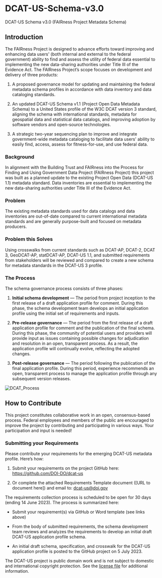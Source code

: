 # DCAT-US-Schema-v3.0
DCAT-US Schema v3.0 (FAIRness Project Metadata Schema)

## Introduction

The FAIRness Project is designed to advance efforts toward improving and enhancing data users' (both internal and external to the federal government) ability to find and assess the utility of federal data essential to implementing the new data-sharing authorities under Title III of the Evidence Act.
The FAIRness Project’s scope focuses on development and delivery of three products:

1. A proposed governance model for updating and maintaining the federal metadata schema profiles in accordance with data inventory and data cataloging standards. 

2. An updated DCAT-US Schema v1.1 (Project Open Data Metadata Schema) to a United States profile of the W3C DCAT version 3 standard, aligning the schema with international standards, metadata for geospatial data and statistical data catalogs, and improving adoption by software vendors and open-source technologies. 

3. A strategic two-year sequencing plan to improve and integrate government-wide metadata cataloging to facilitate data users' ability to easily find, access, assess for fitness-for-use, and use federal data. 

### Background

In alignment with the Building Trust and FAIRness into the Process for Finding and Using Government Data Project (FAIRness Project) this project was built as a planned update to the existing Project Open Data (DCAT-US 1.1) metadata standard. Data inventories are essential to implementing the new data-sharing authorities under Title III of the Evidence Act.  

### Problem

The existing metadata standards used for data catalogs and data inventories are out-of-date compared to current international metadata standards and are generally purpose-built and focused on metadata producers.  

### Problem this Solves 

Using crosswalks from current standards such as DCAT-AP, DCAT-2, DCAT 3, GeoDCAT-AP, statDCAT-AP, DCAT-US 1.1, and submitted requirements from stakeholders will be reviewed and compared to create a new schema for metadata standards in the DCAT-US 3 profile.  

### The Process
The schema governance process consists of three phases:

1. **Initial schema development** — The period from project inception to the first release of a draft application profile for comment. During this phase, the schema development team develops an initial application profile using the initial set of requirements and inputs. 

2. **Pre-release governance** — The period from the first release of a draft application profile for comment and the publication of the final schema. During this phase, the community of potential users and providers will provide input as issues containing possible changes for adjudication and resolution in an open, transparent process. As a result, the application profile will continually evolve, reflecting the adopted changes. 

3. **Post-release governance** — The period following the publication of the final application profile. During this period, experience recommends an open, transparent process to manage the application profile through any subsequent version releases. 

![DCAT_Process](https://user-images.githubusercontent.com/15839361/236303342-d161e810-2533-42ed-a76d-962c402ae397.png)

## How to Contribute

This project constitutes collaborative work in an open, consensus-based process. Federal employees and members of the public are encouraged to improve the project by contributing and participating in various ways.  Your participation and input is needed! 

### Submitting your Requirements

Please contribute your requirements for the emerging DCAT-US metadata profile. Here’s how: 

1. Submit your requirements on the project GitHub here: https://github.com/DOI-DO/dcat-us  

2. Or complete the attached Requirements Template document ([URL to document here]) and email to: dcat-us@doi.gov 

The requirements collection process is scheduled to be open for 30 days (ending 14 June 2023). The process is summarized here: 

* Submit your requirement(s) via GitHub or Word template (see links above) 

* From the body of submitted requirements, the schema development team reviews and analyzes the requirements to develop an initial draft DCAT-US application profile schema. 

* An initial draft schema, specification, and crosswalk for the DCAT-US application profile is posted to the GitHub project on 5 July 2023.  

The DCAT-US project is public domain work and is not subject to domestic and international copyright protection. See the [license file](LICENSE) for additional information.  




